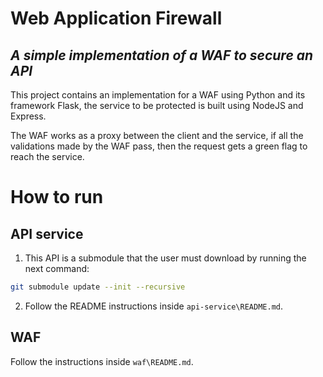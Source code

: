 # Web Application Firewall
## _A simple implementation of a WAF to secure an API_

This project contains an implementation for a WAF using Python and its framework Flask, the service to be protected is built using NodeJS and Express. 

The WAF works as a proxy between the client and the service, if all the validations made by the WAF pass, then the request gets a green flag to reach the service.


# How to run

## API service

1. This API is a submodule that the user must download by running the next command:
```sh
git submodule update --init --recursive
```

2. Follow the README instructions inside `api-service\README.md`.

## WAF

Follow the instructions inside `waf\README.md`.
